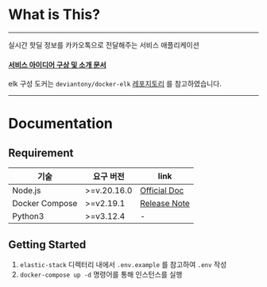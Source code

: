 # What is This?
---
실시간 핫딜 정보를 카카오톡으로 전달해주는 서비스 애플리케이션

#### [서비스 아이디어 구상 및 소개 문서](https://woolly-hoodie-ae9.notion.site/11318d349b958068b39ee2468f477e9a?pvs=4)

elk 구성 도커는 `deviantony/docker-elk` [레포지토리](https://github.com/deviantony/docker-elk?tab=readme-ov-file#how-to-configure-logstash) 를 참고하였습니다.


---


# Documentation

## Requirement

| 기술             | 요구 버전       | link                                                                    |
|----------------|-------------|-------------------------------------------------------------------------|
| Node.js        | >=v.20.16.0 | [Official Doc](https://nodejs.org/en/blog/release/v20.16.0)             |
| Docker Compose | >=v2.19.1   | [Release Note](https://docs.docker.com/compose/releases/release-notes/) |
| Python3        | >=v3.12.4 | - |

## Getting Started

1. `elastic-stack` 디렉터리 내에서 `.env.example` 를 참고하여 `.env` 작성
2. `docker-compose up -d` 명령어를 통해 인스턴스를 실행

